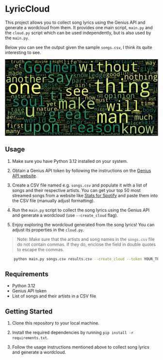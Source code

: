 # LyricCloud

This project allows you to collect song lyrics using the Genius API and generate a wordcloud from them. 
It provides one main script, `main.py` and the `cloud.py` script which can be used independently, but is also used by the `main.py`.

Below you can see the output given the sample `songs.csv`, I think its quite interesting to see. <br>

![Sample Image](./resources/wordcloud.png)

## Usage

1. Make sure you have Python 3.12 installed on your system.

2. Obtain a Genius API token by following the instructions on the [Genius API website](https://genius.com/api-clients).

3. Create a CSV file named e.g. `songs.csv` and populate it with a list of songs and their respective artists. You can get your top 50 most streamed songs from a website like [Stats for Spotify](https://www.statsforspotify.com/) and paste them into the CSV file (manually adjust formatting).

4. Run the `main.py` script to collect the song lyrics using the Genius API and generate a wordcloud (use `--create_cloud` flag).

6. Enjoy exploring the wordcloud generated from the song lyrics! You can adjust its properties in the `cloud.py`.

> Note: Make sure that the artists and song names in the `songs.csv` file do not contain commas. If they do, enclose the field in double quotes to escape the commas.


```bash
    python main.py songs.csv results.csv --create_cloud --token YOUR_TOKEN_HERE
```

## Requirements

- Python 3.12
- Genius API token
- List of songs and their artists in a CSV file

## Getting Started

1. Clone this repository to your local machine.

2. Install the required dependencies by running `pip install -r requirements.txt`.

3. Follow the usage instructions mentioned above to collect song lyrics and generate a wordcloud.
